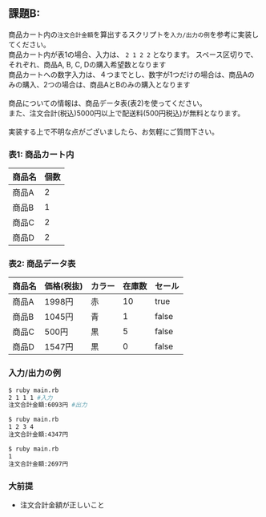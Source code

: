 ## 課題B:
商品カート内の`注文合計金額`を算出するスクリプトを`入力/出力の例`を参考に実装してください。<br>
商品カート内が表1の場合、入力は、 `2 1 2 2` となります。 スペース区切りで、それぞれ、商品A, B, C, Dの購入希望数となります<br>
商品カートへの数字入力は、４つまでとし、数字が1つだけの場合は、商品Aのみの購入、2つの場合は、商品AとBのみの購入となります<br>
<br>
商品についての情報は、商品データ表(表2)を使ってください。<br>
また、注文合計(税込)5000円以上で配送料(500円税込)が無料となります。<br>
<br>
実装する上で不明な点がございましたら、お気軽にご質問下さい。

### 表1: 商品カート内

|商品名|個数|
|:---|:---|
|商品A|2|
|商品B|1|
|商品C|2|
|商品D|2|

### 表2: 商品データ表

|商品名|価格(税抜)|カラー|在庫数|セール|
|:---|:---|:---|:---|:---|
|商品A|1998円|赤|10|true|
|商品B|1045円|青|1|false|
|商品C|500円|黒|5|false|
|商品D|1547円|黒|0|false|

### 入力/出力の例

```bash
$ ruby main.rb
2 1 1 1 #入力
注文合計金額:6093円 #出力

$ ruby main.rb
1 2 3 4
注文合計金額:4347円

$ ruby main.rb
1
注文合計金額:2697円
```

### 大前提
  * 注文合計金額が正しいこと
